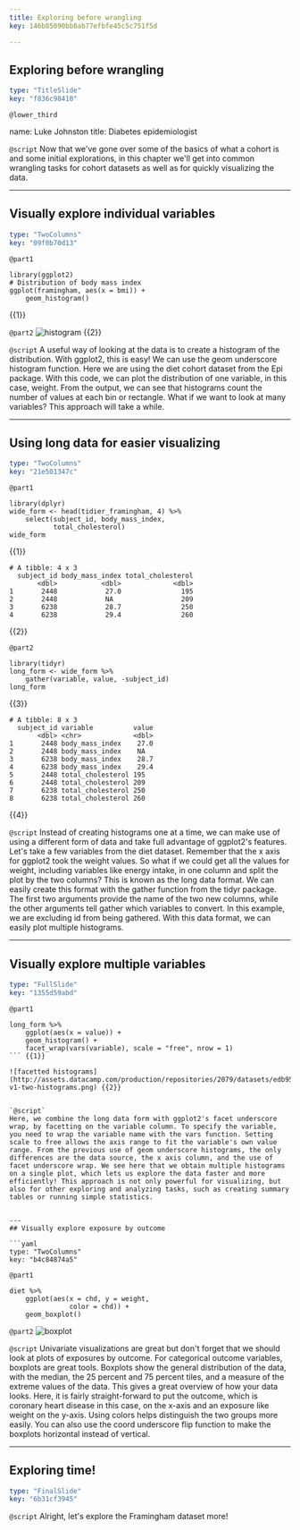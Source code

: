 ```yaml
---
title: Exploring before wrangling
key: 146b85090bb8ab77efbfe45c5c751f5d

---
```

## Exploring before wrangling

```yaml
type: "TitleSlide"
key: "f836c98410"
```

`@lower_third`

name: Luke Johnston
title: Diabetes epidemiologist


`@script`
Now that we've gone over some of the basics of what a cohort is and some initial explorations, in this chapter we'll get into common wrangling tasks for cohort datasets as well as for quickly visualizing the data.


---
## Visually explore individual variables

```yaml
type: "TwoColumns"
key: "09f0b70d13"
```

`@part1`
```{r}
library(ggplot2)
# Distribution of body mass index
ggplot(framingham, aes(x = bmi)) +
    geom_histogram()
```
{{1}}


`@part2`
![histogram](http://s3.amazonaws.com/assets.datacamp.com/production/repositories/2079/datasets/a7a52d4b64aa5f2562fdf34478a8a31912e070fa/ch2-v1-histogram.png) {{2}}


`@script`
A useful way of looking at the data is to create a histogram of the distribution. With ggplot2, this is easy! We can use the geom underscore histogram function. Here we are using the diet cohort dataset from the Epi package. With this code, we can plot the distribution of one variable, in this case, weight. From the output, we can see that histograms count the number of values at each bin or rectangle. What if we want to look at many variables? This approach will take a while.


---
## Using long data for easier visualizing

```yaml
type: "TwoColumns"
key: "21e501347c"
```

`@part1`
```{r}
library(dplyr)
wide_form <- head(tidier_framingham, 4) %>%
    select(subject_id, body_mass_index,
           total_cholesterol)
wide_form
```
{{1}}

```
# A tibble: 4 x 3
  subject_id body_mass_index total_cholesterol
       <dbl>           <dbl>             <dbl>
1       2448            27.0               195
2       2448            NA                 209
3       6238            28.7               250
4       6238            29.4               260
```
{{2}}


`@part2`
```{r}
library(tidyr)
long_form <- wide_form %>%
    gather(variable, value, -subject_id)
long_form
```
{{3}}

```
# A tibble: 8 x 3
  subject_id variable          value
       <dbl> <chr>             <dbl>
1       2448 body_mass_index    27.0
2       2448 body_mass_index    NA  
3       6238 body_mass_index    28.7
4       6238 body_mass_index    29.4
5       2448 total_cholesterol 195  
6       2448 total_cholesterol 209  
7       6238 total_cholesterol 250  
8       6238 total_cholesterol 260  
``` 
{{4}}


`@script`
Instead of creating histograms one at a time, we can make use of using a different form of data and take full advantage of ggplot2's features.  Let's take a few variables from the diet dataset. Remember that the x axis for ggplot2 took the weight values. So what if we could get all the values for weight, including variables like energy intake, in one column and split the plot by the two columns? This is known as the long data format. We can easily create this format with the gather function from the tidyr package. The first two arguments provide the name of the two new columns, while the other arguments tell gather which variables to convert. In this example, we are excluding id from being gathered. With this data format, we can easily plot multiple histograms.


---
## Visually explore multiple variables

```yaml
type: "FullSlide"
key: "1355d59abd"
```

`@part1`
```{r}
long_form %>%
    ggplot(aes(x = value)) +
    geom_histogram() +
    facet_wrap(vars(variable), scale = "free", nrow = 1)
``` {{1}}

![facetted histograms](http://assets.datacamp.com/production/repositories/2079/datasets/edb95d0a706c2f986b55f4755a01a6df3a17178d/ch2-v1-two-histograms.png) {{2}}


`@script`
Here, we combine the long data form with ggplot2's facet underscore wrap, by facetting on the variable column. To specify the variable, you need to wrap the variable name with the vars function. Setting scale to free allows the axis range to fit the variable's own value range. From the previous use of geom underscore histograms, the only differences are the data source, the x axis column, and the use of facet underscore wrap. We see here that we obtain multiple histograms on a single plot, which lets us explore the data faster and more efficiently! This approach is not only powerful for visualizing, but also for other exploring and analyzing tasks, such as creating summary tables or running simple statistics.


---
## Visually explore exposure by outcome

```yaml
type: "TwoColumns"
key: "b4c84874a5"
```

`@part1`
```{r}
diet %>%
    ggplot(aes(x = chd, y = weight,
               color = chd)) +
    geom_boxplot()
```


`@part2`
![boxplot](http://assets.datacamp.com/production/repositories/2079/datasets/8501ad0061c59bb5f1757a2ad99652fd11f70952/ch2-v1-boxplot.png)


`@script`
Univariate visualizations are great but don't forget that we should look at plots of exposures by outcome. For categorical outcome variables, boxplots are great tools. Boxplots show the general distribution of the data, with the median, the 25 percent and 75 percent tiles, and a measure of the extreme values of the data. This gives a great overview of how your data looks. Here, it is fairly straight-forward to put the outcome, which is coronary heart disease in this case, on the x-axis and an exposure like weight on the y-axis. Using colors helps distinguish the two groups more easily. You can also use the coord underscore flip function to make the boxplots horizontal instead of vertical.


---
## Exploring time!

```yaml
type: "FinalSlide"
key: "6b31cf3945"
```

`@script`
Alright, let's explore the Framingham dataset more!

